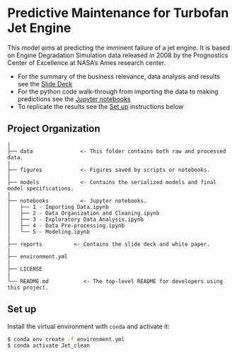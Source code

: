 Predictive Maintenance for Turbofan Jet Engine
==============================

This model aims at predicting the imminent failure of a jet engine. It is based on Engine Degradation Simulation data released in 2008 by the Prognostics Center of Excellence at NASA’s Ames research center.

- For the summary of the business relevance, data analysis and results see the [Slide Deck](reports/presentation.pdf)
- For the python code walk-through from importing the data to making predictions see the [Jupyter notebooks](notebooks/)
- To replicate the results see the [Set up](#set-up) instructions below

Project Organization
------------

    │
    ├── data               <- This folder contains both raw and processed data. 
    |
    ├── figures            <- Figures saved by scripts or notebooks.
    |
    ├── models             <- Contains the serialized models and final model specifications.
    |
    ├── notebooks          <- Jupyter notebooks. 
    │   ├── 1 - Importing Data.ipynb
    │   ├── 2 - Data Organization and Cleaning.ipynb
    │   ├── 3 - Exploratory Data Analysis.ipynb
    │   ├── 4 - Data Pre-processing.ipynb
    │   └── 5 - Modeling.ipynb
    |
    ├── reports          <- Contains the slide deck and white paper.
    |
    ├── environment.yml
    |
    ├── LICENSE
    |
    └── README.md           <- The top-level README for developers using this project.


Set up
------------

Install the virtual environment with ``conda`` and activate it:

```bash
$ conda env create -f environment.yml
$ conda activate Jet_clean 
```

 







